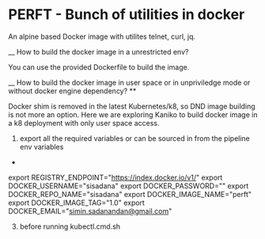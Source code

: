 # PERFT - Bunch of utilities in docker

An alpine based Docker image with utilites telnet, curl, jq.

__ How to build the docker image in a unrestricted env?

You can use the provided Dockerfile to build the image.

__ How to build the docker image in user space or in unpriviledge mode or without docker engine dependency? **

Docker shim is removed in the latest Kubernetes/k8, so DND image building is not more an option. Here we are exploring Kaniko to build docker image in a k8 deployment with only user space access. 

1. export all the required variables or can be sourced in from the pipeline env variables
-
export REGISTRY_ENDPOINT="https://index.docker.io/v1/"
export DOCKER_USERNAME="sisadana"
export DOCKER_PASSWORD=""
export DOCKER_REPO_NAME="sisadana"
export DOCKER_IMAGE_NAME="perft"
export DOCKER_IMAGE_TAG="1.0"
export DOCKER_EMAIL="simin.sadanandan@gmail.com"


3. before running kubectl.cmd.sh
